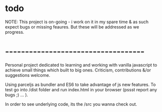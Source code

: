 # todo
NOTE: This project is on-going - i work on it in my spare time & as such expect bugs or missing feaures. But these will be addressed as we progress.
# -----------------------------------

Personal project dedicated to learning and working with vanilla javascript to achieve small things which built to big ones. Criticism, contributions &/or suggestions welcome. 

Using parceljs as bundler and ES6 to take advantage of js new features. To test go into /dist folder and run index.html in your browser (pssst report any bugs ;) ... ). 

In order to see underlying code, its the /src you wanna check out.
